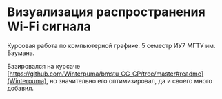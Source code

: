 # Визуализация распространения Wi-Fi сигнала
Курсовая работа по компьютерной графике. 5 семестр ИУ7 МГТУ им. Баумана.

Базировался на курсаче [https://github.com/Winterpuma/bmstu_CG_CP/tree/master#readme](Winterpuma), но значительно его оптимизировал, да и своего много добавил.
